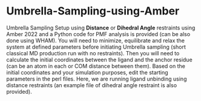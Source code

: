 # Umbrella-Sampling-using-Amber
Umbrella Sampling Setup using **Distance** or **Dihedral Angle** restraints using Amber 2022 and a Python code for PMF analysis is provided (can be also done using WHAM).
You will need to minimize, equilibrate and relax the system at defined parameters before initiating Umbrella sampling (short classical MD production run with no restraints).
Then you will need to calculate the initial coordinates between the ligand and the anchor residue (can be an atom in each or COM distance between them).
Based on the initial coordinates and your simulation purposes, edit the starting parameters in the perl files. Here, we are running ligand unbinding using distance restraints (an example file of dihedral angle restraint is also provided).
